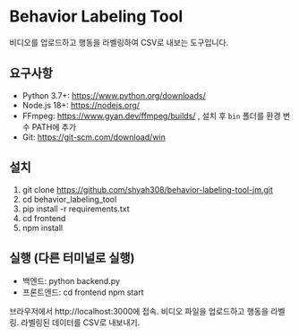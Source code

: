 # Behavior Labeling Tool
비디오를 업로드하고 행동을 라벨링하여 CSV로 내보는 도구입니다.

## 요구사항
- Python 3.7+: https://www.python.org/downloads/
- Node.js 18+: https://nodejs.org/
- FFmpeg: https://www.gyan.dev/ffmpeg/builds/ , 설치 후 `bin` 폴더를 환경 변수 PATH에 추가
- Git: https://git-scm.com/download/win

## 설치
1. git clone https://github.com/shyah308/behavior-labeling-tool-jm.git
2. cd behavior_labeling_tool
3. pip install -r requirements.txt
4. cd frontend
5. npm install

## 실행 (다른 터미널로 실행)
- 백엔드:
    python backend.py
- 프론트엔드:
    cd frontend
    npm start

브라우저에서 http://localhost:3000에 접속.
비디오 파일을 업로드하고 행동을 라벨링.
라벨링된 데이터를 CSV로 내보내기.
